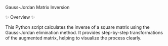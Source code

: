 Gauss-Jordan Matrix Inversion

✨ Overview ✨

This Python script calculates the inverse of a square matrix using the Gauss-Jordan elimination method. It provides step-by-step transformations of the augmented matrix, helping to visualize the process clearly.
